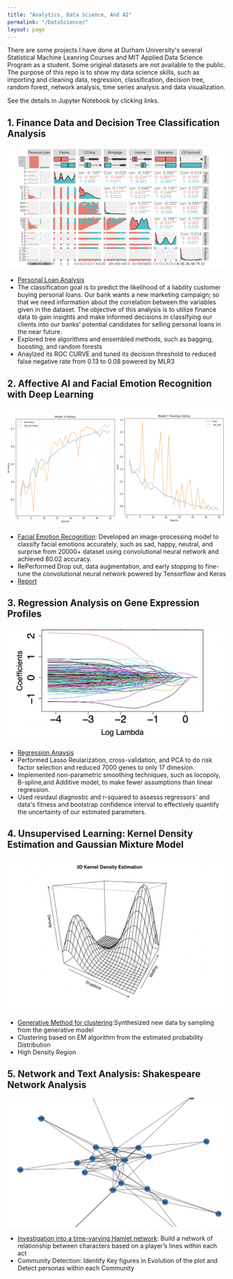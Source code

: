 ```yaml
---
title: "Analytics, Data Science, And AI"
permalink: "/DataScience/"
layout: page
---
```


There are some projects I have done at Durham University's several Statistical Machine Leanring Courses and MIT Applied Data Science Program as a student. Some original datasets are not available to the public. The purpose of this repo is to show my data science skills, such as importing and cleaning data, regression, classification, decision tree, random forest, network analysis, time series analysis and data visualization.

See the details in Jupyter Notebook by clicking links.

## 1. Finance Data and Decision Tree Classification Analysis

![Finance](/assets/finance.png)

* [Personal Loan Analysis](http://htmlpreview.github.io/?https://github.com/Amberisfree/datascience.github.io/blob/main/Bank_loan_Analysis/bank_loan.html)
* The classification goal is to predict the likelihood of a liability customer buying personal loans. Our bank wants a new marketing campaign; so that we need information about the correlation between the variables given in the dataset. The objective of this analysis is to utilize finance data to gain insights and make informed decisions in classifying our clients into our banks’ potential candidates for selling personal loans in the near future.
* Explored tree algorithms and ensembled methods, such as bagging, boosting, and random forests
* Anaylzed its ROC CURVE and tuned its decision threshold to reduced false negative rate from 0.13 to 0.08 powered by MLR3




## 2. Affective AI and Facial Emotion Recognition with Deep Learning
![Face](/assets/face.png)

* [Facial Emotion Recognition](http://htmlpreview.github.io/?https://github.com/Amberisfree/datascience.github.io/blob/c7b8338f8652429e9c0ba01395e977b079f8055f/Affective_AI_Project.html): Developed an image-processing model to classify facial emotions accurately, such as sad, happy, neutral, and surprise from 20000+ dataset using convolutional neural network and achieved 80.02 accuracy.
* RePerformed Drop out, data augmentation, and early stopping to fine-tune the convolutional neural network powered by Tensorflow and Keras
* [Report](https://github.com/Amberisfree/data-science-and-analytic/blob/d1c61ebed36a1940e0723951de937b0edf4e2b6c/Deeo%20learninig%20and%20Affective%20Computing/Final%20Submission.pdf)

## 3. Regression Analysis on Gene Expression Profiles

![Gene](/assets/gene.png)

* [Regression Anaysis](https://github.com/Amberisfree/data-science-and-analytic/blob/d1c61ebed36a1940e0723951de937b0edf4e2b6c/regression%20analysis%20on%20gene%20expression/reg_sum.pdf)
* Performed Lasso Reularization, cross-validation, and PCA to do risk factor selection and reduced 7000 genes to only 17 dimesion.
* Implemented non-parametric smoothing techniques, such as locopoly, B-spline,and Additive model, to make fewer assumptions than linear regression.
* Used residaul diagnostic and r-squared to assesss regressors' and data's fitness and bootstrap confidence interval to effectively quantify the uncertainty of our estimated parameters.

## 4. Unsupervised Learning: Kernel Density Estimation and Gaussian Mixture Model

![Generative](/assets/generative.png)

* [Generative Method for clustering](http://htmlpreview.github.io/?https://github.com/Amberisfree/datascience.github.io/blob/main/UL%20ASML/UL-Summative.html):Synthesized new data by sampling from the generative model  
* Clustering based on EM algorithm from the estimated probability Distribution
* High Density Region


## 5. Network and Text Analysis: Shakespeare Network Analysis

![Hamlet](/assets/hamlet.png)

*  [Investigation into a time-varying Hamlet network](https://nbviewer.org/github/Amberisfree/data-science-and-analytic/blob/main/Hamlet%20Network%20Analysis/Hamlet%20character%2002.ipynb): Build a network of relationship between characters based on a player’s lines within each act 
* Community Detection: Identify Key figures in Evolution of the plot and Detect personas within each Community





